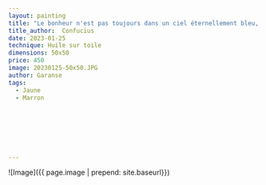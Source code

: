 ```yaml
---
layout: painting
title: "Le bonheur n'est pas toujours dans un ciel éternellement bleu, mais dans les choses les plus simples de la vie."     
title_author:  Confucius    
date: 2023-01-25
technique: Huile sur toile
dimensions: 50x50
price: 450 
image: 20230125-50x50.JPG
author: Garanse
tags:
  - Jaune
  - Marron
  
  
  
 
  
  
  
---
```

![Image]({{ page.image | prepend: site.baseurl}})

